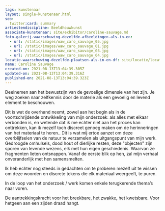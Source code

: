 ```yaml
---
tags: kunstenaar
layout: single-kunstenaar.html
seo:
  twitter:card: summary
artiestendiscipline: Beeldhouwkunst
associate-kunstenaar: site/exhibitor/caroline-sauvage.md
foto-galerij-waarschuwing-dezelfde-afbeeldingen-als-in-en:
  - url: /static/images/waw_caro_sauvage_05.jpg
  - url: /static/images/waw_caro_sauvage_01.jpg
  - url: /static/images/waw_caro_sauvage_03.jpg
  - url: /static/images/waw_caro_sauvage_04.jpg
locatie-waarschuwing-dezelfde-plaatsen-als-in-en-df: site/locatie/locatie-van-myriam-deru.md
name: Caroline Sauvage
created-on: 2021-08-13T13:04:39.305Z
updated-on: 2021-08-13T13:04:39.316Z
published-on: 2021-08-13T13:04:39.323Z
---
```

<!--StartFragment-->

Deelnemen aan het bewustzijn van de gevoelige dimensie van het zijn. Je weg zoeken naar zelfkennis door de materie als een gevoelig en levend element te beschouwen.

Dit is wat de overhand neemt, zowel aan het begin als in de voortschrijdende ontwikkeling van mijn onderzoek: als alles met elkaar verbonden is, en wetende dat ik me echter niet aan het proces kan onttrekken, kan ik mezelf toch discreet genoeg maken om de herinneringen van het materiaal te horen.. Dit is wat mij ertoe aanzet om deze overblijfselen van de natuur te verzamelen als uitgangspunt van mijn werk. Gedroogde omhulsels, dood hout of dierlijke resten, deze "objecten" zijn sporen van levende wezens, elk met hun eigen geschiedenis. Waarvan ze fragmenten lieten ontsnappen. Vanaf de eerste blik op hen, zal mijn verhaal onveranderlijk met hen samensmelten.

Ik heb echter nog steeds in gedachten om te proberen mezelf uit te wissen om deze woorden en discrete tekens die elk materiaal weergeeft, te puren.

In de loop van het onderzoek / werk komen enkele terugkerende thema’s naar voren.

De aantrekkingskracht voor het breekbare, het zwakke, het kwetsbare. Voor hetgeen aan een zijden draad hangt.



<!--EndFragment-->